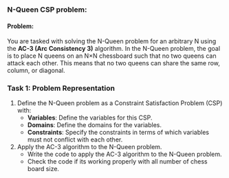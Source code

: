 ### N-Queen CSP problem:

#### Problem:
You are tasked with solving the N-Queen problem for an arbitrary N using the **AC-3 (Arc Consistency 3)** algorithm. In the N-Queen problem, the goal is to place N queens on an N×N chessboard such that no two queens can attack each other. This means that no two queens can share the same row, column, or diagonal.

### Task 1: Problem Representation
1. Define the N-Queen problem as a Constraint Satisfaction Problem (CSP) with:
   - **Variables**: Define the variables for this CSP.
   - **Domains**: Define the domains for the variables.
   - **Constraints**: Specify the constraints in terms of which variables must not conflict with each other.
2. Apply the AC-3 algorithm to the N-Queen problem.
   - Write the code to apply the AC-3 algorithm to the N-Queen problem.
   - Check the code if its working properly with all number of chess board size.

